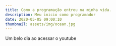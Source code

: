 ```yaml
---
title: Como a programação entrou na minha vida.
description: Meu inicio como programador
date: 2020-05-05 09:00:10
thumbnail: assets/img/ocean.jpg
---
```

Um belo dia ao acessar o youtube